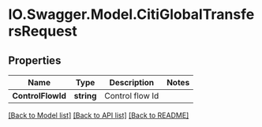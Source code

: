 # IO.Swagger.Model.CitiGlobalTransfersRequest
## Properties

Name | Type | Description | Notes
------------ | ------------- | ------------- | -------------
**ControlFlowId** | **string** | Control flow Id | 

[[Back to Model list]](../README.md#documentation-for-models) [[Back to API list]](../README.md#documentation-for-api-endpoints) [[Back to README]](../README.md)

